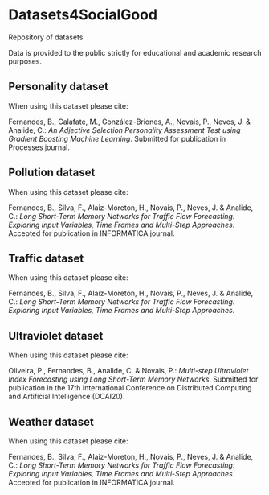 # Datasets4SocialGood

Repository of datasets

Data is provided to the public strictly for educational and academic research purposes.

## Personality dataset
When using this dataset please cite:

Fernandes, B., Calafate, M., González-Briones, A., Novais, P., Neves, J. & Analide, C.: <i>An Adjective Selection Personality Assessment Test using Gradient Boosting Machine Learning</i>. Submitted for publication in Processes journal.

## Pollution dataset
When using this dataset please cite:

Fernandes, B., Silva, F., Alaiz-Moreton, H., Novais, P., Neves, J. & Analide, C.: <i>Long Short-Term Memory Networks for Traffic Flow Forecasting: Exploring Input Variables, Time Frames and Multi-Step Approaches</i>. Accepted for publication in INFORMATICA journal.

## Traffic dataset
When using this dataset please cite:

Fernandes, B., Silva, F., Alaiz-Moreton, H., Novais, P., Neves, J. & Analide, C.: <i>Long Short-Term Memory Networks for Traffic Flow Forecasting: Exploring Input Variables, Time Frames and Multi-Step Approaches</i>.

## Ultraviolet dataset
When using this dataset please cite:

Oliveira, P., Fernandes, B., Analide, C. & Novais, P.: <i>Multi-step Ultraviolet Index Forecasting using Long Short-Term Memory Networks</i>. Submitted for publication in the 17th International Conference on Distributed Computing and Artificial Intelligence (DCAI20).

## Weather dataset
When using this dataset please cite:

Fernandes, B., Silva, F., Alaiz-Moreton, H., Novais, P., Neves, J. & Analide, C.: <i>Long Short-Term Memory Networks for Traffic Flow Forecasting: Exploring Input Variables, Time Frames and Multi-Step Approaches</i>. Accepted for publication in INFORMATICA journal.
